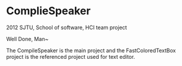 ComplieSpeaker
==============

2012 SJTU, School of software, HCI team project


Well Done, Man~


The CompileSpeaker is the main project and the FastColoredTextBox project is the referenced project used for text editor.
